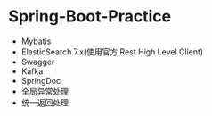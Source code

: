 # Spring-Boot-Practice 

* Mybatis
* ElasticSearch 7.x(使用官方 Rest High Level Client)
* ~~Swagger~~
* Kafka
* SpringDoc
* 全局异常处理
* 统一返回处理